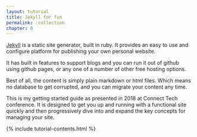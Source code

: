 ```yaml
---
layout: tutorial
title: Jekyll for fun
permalink: :collection
chapter: 0
---
```

[Jekyll](https://jekyllrb.com/) is a static site generator, built in ruby. It provides an easy to use and configure platform for publishing your own personal website.

It has built in features to support blogs and you can run it out of github using github pages,  or any one of a number of other free hosting
options.

Best of all,  the content is simply plain markdown or html files.  Which means
no database to get corrupted, and you can migrate your content any time.

This is my getting started guide as presented in 2018 at Connect Tech conference.
It is designed to get you up and running with a functional site quickly and
then progressively dive into and expand the key concepts for managing your site.

{% include tutorial-contents.html %}
